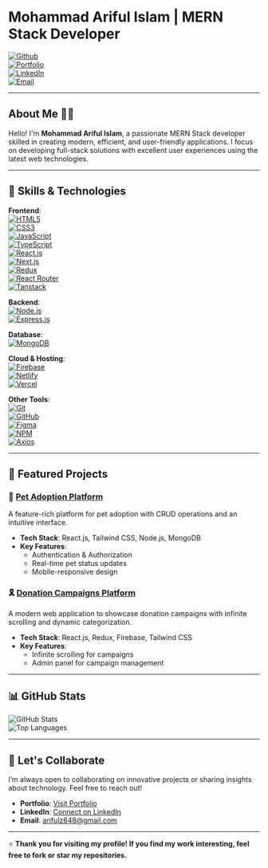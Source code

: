 # Mohammad Ariful Islam | MERN Stack Developer  

[![Github](https://img.shields.io/badge/-GitHub-181717?style=flat-square&logo=github&logoColor=white)](https://github.com/yourusername)  
[![Portfolio](https://img.shields.io/badge/Portfolio-Visit-blue?style=flat-square&logo=internet-explorer&logoColor=white)](https://yourportfolio.com)  
[![LinkedIn](https://img.shields.io/badge/-LinkedIn-0A66C2?style=flat-square&logo=linkedin&logoColor=white)](https://linkedin.com/in/yourusername)  
[![Email](https://img.shields.io/badge/-Email-D14836?style=flat-square&logo=gmail&logoColor=white)](mailto:arifulz848@gmail.com)  

---

## About Me 👨‍💻  

Hello! I'm **Mohammad Ariful Islam**, a passionate MERN Stack developer skilled in creating modern, efficient, and user-friendly applications. I focus on developing full-stack solutions with excellent user experiences using the latest web technologies.

---

## 🚀 Skills & Technologies  

**Frontend**:  
[![HTML5](https://img.shields.io/badge/HTML5-E34F26?style=flat-square&logo=html5&logoColor=white)](https://developer.mozilla.org/en-US/docs/Web/HTML)  
[![CSS3](https://img.shields.io/badge/CSS3-1572B6?style=flat-square&logo=css3&logoColor=white)](https://developer.mozilla.org/en-US/docs/Web/CSS)  
[![JavaScript](https://img.shields.io/badge/JavaScript-F7DF1E?style=flat-square&logo=javascript&logoColor=black)](https://developer.mozilla.org/en-US/docs/Web/JavaScript)  
[![TypeScript](https://img.shields.io/badge/TypeScript-3178C6?style=flat-square&logo=typescript&logoColor=white)](https://www.typescriptlang.org/)  
[![React.js](https://img.shields.io/badge/React-61DAFB?style=flat-square&logo=react&logoColor=black)](https://reactjs.org/)  
[![Next.js](https://img.shields.io/badge/Next.js-000000?style=flat-square&logo=next.js&logoColor=white)](https://nextjs.org/)  
[![Redux](https://img.shields.io/badge/Redux-764ABC?style=flat-square&logo=redux&logoColor=white)](https://redux.js.org/)  
[![React Router](https://img.shields.io/badge/React_Router-CA4245?style=flat-square&logo=react-router&logoColor=white)](https://reactrouter.com/)  
[![Tanstack](https://img.shields.io/badge/Tanstack-FF4981?style=flat-square&logo=tanstack&logoColor=white)](https://tanstack.com/)  

**Backend**:  
[![Node.js](https://img.shields.io/badge/Node.js-339933?style=flat-square&logo=node.js&logoColor=white)](https://nodejs.org/)  
[![Express.js](https://img.shields.io/badge/Express.js-000000?style=flat-square&logo=express&logoColor=white)](https://expressjs.com/)  

**Database**:  
[![MongoDB](https://img.shields.io/badge/MongoDB-47A248?style=flat-square&logo=mongodb&logoColor=white)](https://www.mongodb.com/)  

**Cloud & Hosting**:  
[![Firebase](https://img.shields.io/badge/Firebase-FFCA28?style=flat-square&logo=firebase&logoColor=black)](https://firebase.google.com/)  
[![Netlify](https://img.shields.io/badge/Netlify-00C7B7?style=flat-square&logo=netlify&logoColor=white)](https://www.netlify.com/)  
[![Vercel](https://img.shields.io/badge/Vercel-000000?style=flat-square&logo=vercel&logoColor=white)](https://vercel.com/)  

**Other Tools**:  
[![Git](https://img.shields.io/badge/Git-F05032?style=flat-square&logo=git&logoColor=white)](https://git-scm.com/)  
[![GitHub](https://img.shields.io/badge/GitHub-181717?style=flat-square&logo=github&logoColor=white)](https://github.com/)  
[![Figma](https://img.shields.io/badge/Figma-F24E1E?style=flat-square&logo=figma&logoColor=white)](https://www.figma.com/)  
[![NPM](https://img.shields.io/badge/NPM-CB3837?style=flat-square&logo=npm&logoColor=white)](https://www.npmjs.com/)  
[![Axios](https://img.shields.io/badge/Axios-5A29E4?style=flat-square&logo=axios&logoColor=white)](https://axios-http.com/)  

---

## 🌟 Featured Projects  

### 🐾 [Pet Adoption Platform](https://github.com/yourusername/pet-adoption-client)  
A feature-rich platform for pet adoption with CRUD operations and an intuitive interface.  
- **Tech Stack**: React.js, Tailwind CSS, Node.js, MongoDB  
- **Key Features**:  
  - Authentication & Authorization  
  - Real-time pet status updates  
  - Mobile-responsive design  

### 🎗️ [Donation Campaigns Platform](https://github.com/yourusername/donation-campaigns)  
A modern web application to showcase donation campaigns with infinite scrolling and dynamic categorization.  
- **Tech Stack**: React.js, Redux, Firebase, Tailwind CSS  
- **Key Features**:  
  - Infinite scrolling for campaigns  
  - Admin panel for campaign management  

---

## 📊 GitHub Stats  

![GitHub Stats](https://github-readme-stats.vercel.app/api?username=yourusername&show_icons=true&theme=github_dark)  
![Top Languages](https://github-readme-stats.vercel.app/api/top-langs/?username=yourusername&layout=compact&theme=github_dark)  

---

## 🤝 Let's Collaborate  

I’m always open to collaborating on innovative projects or sharing insights about technology. Feel free to reach out!  

- **Portfolio**: [Visit Portfolio](https://yourportfolio.com)  
- **LinkedIn**: [Connect on LinkedIn](https://linkedin.com/in/yourusername)  
- **Email**: [arifulz848@gmail.com](mailto:arifulz848@gmail.com)  

---

⭐️ **Thank you for visiting my profile! If you find my work interesting, feel free to fork or star my repositories.**
